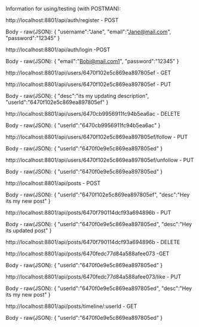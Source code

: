 Information for using/testing (with POSTMAN):

<!-- For register user: -->

http://localhost:8801/api/auth/register - POST

Body - raw(JSON):
{
"username":"Jane",
"email":"Jane@mail.com",
"password":"12345"
}

<!-- For login -->

http://localhost:8801/api/auth/login -POST

Body - raw(JSON):
{
"email":"Bobi@mail.com1",
"password":"12345"
}

<!-- For getting user account -->

http://localhost:8801/api/users/6470f102e5c869ea897805ef - GET

<!-- For updating account -->

http://localhost:8801/api/users/6470f102e5c869ea897805ef - PUT

Body - raw(JSON):
{
"desc":"its my updating description",
"userId":"6470f102e5c869ea897805ef"
}

<!-- For deleting user account -->

http://localhost:8801/api/users/6470cb9956911fc94b5ea6ac - DELETE

Body - raw(JSON):
{
"userId":"6470cb9956911fc94b5ea6ac"
}

<!-- Follow user -->

http://localhost:8801/api/users/6470f102e5c869ea897805ef/follow - PUT

Body - raw(JSON):
{
"userId":"6470f0e9e5c869ea897805ed"
}

<!-- UNfollow user -->

http://localhost:8801/api/users/6470f102e5c869ea897805ef/unfollow - PUT

Body - raw(JSON):
{
"userId":"6470f0e9e5c869ea897805ed"
}

<!-- To create a post -->

http://localhost:8801/api/posts - POST

Body - raw(JSON):
{
"userId":"6470f102e5c869ea897805ef",
"desc":"Hey its my new post"
}

<!-- To update a post -->

http://localhost:8801/api/posts/6470f790114dcf93a694896b - PUT

Body - raw(JSON):
{
"userId":"6470f0e9e5c869ea897805ed",
"desc":"Hey its updated post"
}

<!-- Delete a post -->

http://localhost:8801/api/posts/6470f790114dcf93a694896b - DELETE

<!-- Read post -->

http://localhost:8801/api/posts/6470fedc77d84a588afee073 -GET

Body - raw(JSON):
{
"userId":"6470f0e9e5c869ea897805ed"
}

<!-- Like-dislake post -->

http://localhost:8801/api/posts/6470fedc77d84a588afee073/like - PUT

Body - raw(JSON):
{
"userId":"6470f0e9e5c869ea897805ed",
"desc":"Hey its my new post"
}

<!-- Read all posts -->

http://localhost:8801/api/posts/timeline/:userId - GET

Body - raw(JSON):
{
"userId":"6470f0e9e5c869ea897805ed"
}
